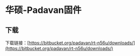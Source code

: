 # 华硕-Padavan固件

## 下载

下载链接：[https://bitbucket.org/padavan/rt-n56u/downloads/](https://bitbucket.org/padavan/rt-n56u/downloads/)

